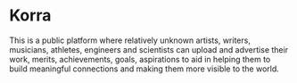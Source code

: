 # Korra
This is a public platform where relatively unknown artists, writers, musicians, athletes, engineers and scientists can upload and advertise their work, merits, achievements, goals, aspirations to aid in helping them to build meaningful connections and making them more visible to the world.
